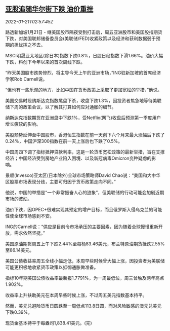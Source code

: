 <!--1642734063000-->
[亚股追随华尔街下跌 油价重挫](https://cn.reuters.com/article/asia-financial-markets-0121-fri-idCNKBS2JV07H)
------

<div><i>2022-01-21T02:57:45Z</i></div><p>路透新加坡1月21日 - 继美国股市隔夜受到打击后，周五亚洲股市和美国股指期货下跌，对美国联邦储备委员会(美联储/FED)收紧政策以及经济和获利数据弱于预期的担忧挥之不去。</p><p>MSCI明晟亚太地区(除日本)指数下跌0.8%，日股日经指数下滑1.66%。油价大幅下跌，料创下今年以来的首次周线下跌。</p><p>“昨天美国股市跌势惨烈，将主导今天上午的亚洲市场，”ING驻新加坡的首席经济学家Rob Carnell说。</p><p>“但也有一些乐观的地方，比如中国在货币政策上采取了更加宽松的举措，”他说。</p><p>美国交易时段纳斯达克指数尾盘下杀，收盘下跌1.3%，因投资者焦急地等待美联储下周的政策会议，以了解其打算如何应对通胀的细节。</p><p>纳斯达克指数期货在亚洲盘中下跌1%，受Netflix(网飞)收盘后预测第一季度用户增长疲软的影响。 </p><p>美股颓势延伸至中国股市，香港恒生指数在前一天创下六个月来最大涨幅后下跌了0.24%，中国沪深300指数在前一天上涨后也下跌了0.5%。</p><p>中国周四下调了指标抵押贷款利率，这是一轮货币宽松政策的最新举措，旨在支撑经济；中国经济受到房地产业陷入困境、以及新冠病毒Omicron变种疑虑的影响。</p><p>景顺(Invesco)亚太区(日本除外)全球市场策略师David Chao说：“美国和大中华区股票市场表现分歧，主要可归因于货币政策走向不同。”</p><p>他说，中国的举措是“一个非常振奋人心的迹象”，但美联储的行动可能会加剧近期市场的波动。</p><p>油价下跌，因OPEC+很难实现其预定的增产目标，而且俄罗斯入侵乌克兰的可能性使全球市场感到不安。</p><p>ING的Carnell说：“供应是目前令市场承压的主要因素，因为随着全球慢慢重新开放，需求依然坚挺。”</p><p>美国原油期货周五上午下跌2.44%至每桶83.46美元，布兰特原油期货挫跌2.55%至86.14美元。</p><p>美国公债收益率周五全线小幅走低，本周早些时候曾大幅上涨，因投资者为美联储可能更积极地收紧货币政策以抵御通胀做准备。</p><p>指标10年期美国公债收益率最新报1.7791%，为一周最低位，周三曾触及两年高点1.902%。</p><p>收益率上升扶助美元在本周早些时候上涨，不过周五美元指数基本持平。</p><p>然而，美元兑避险货币日圆跌至一周低点113.8日圆，而对风险敏感的澳元兑美元下跌0.39%。</p><p>现货金基本持平于每盎司1,838.41美元。(完)</p>
